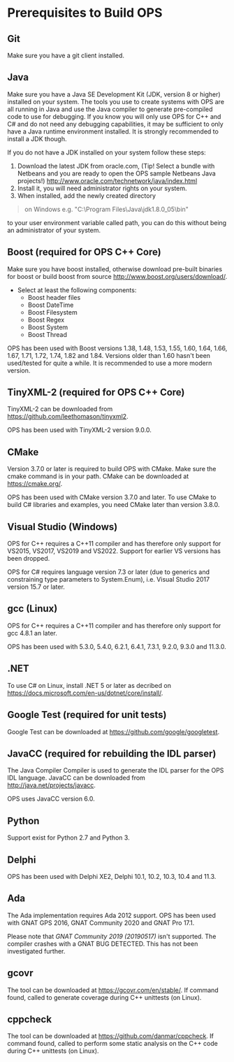 # Prerequisites to Build OPS #

## Git ##
Make sure you have a git client installed.

## Java ##
Make sure you have a Java SE Development Kit (JDK, version 8 or higher) installed on
your system. The tools you use to create systems with OPS are all running in Java and
use the Java compiler to generate pre-compiled code to use for debugging. If you know
you will only use OPS for C++ and C# and do not need any debugging capabilities, it may
be sufficient to only have a Java runtime environment installed. It is strongly
recommended to install a JDK though.

If you do not have a JDK installed on your system follow these steps:
  1. Download the latest JDK from oracle.com, (Tip! Select a bundle with Netbeans and you are ready to open the OPS sample Netbeans Java projects!)       http://www.oracle.com/technetwork/java/index.html
  1. Install it, you will need administrator rights on your system.
  1. When installed, add the newly created directory
 > on Windows e.g. "C:\Program Files\Java\jdk1.8.0_05\bin"

 to your user environment variable called path, you can do this without being an administrator of your system.

## Boost (required for OPS C++ Core) ##
Make sure you have boost installed, otherwise download pre-built binaries for boost or build boost from source http://www.boost.org/users/download/.

  * Select at least the following components:
    * Boost header files
    * Boost DateTime
    * Boost Filesystem
    * Boost Regex
    * Boost System
    * Boost Thread

OPS has been used with Boost versions 1.38, 1.48, 1.53, 1.55, 1.60, 1.64, 1.66, 1.67, 1.71, 1.72, 1.74, 1.82 and 1.84.
Versions older than 1.60 hasn't been used/tested for quite a while. It is recommended to use a more modern version.

## TinyXML-2 (required for OPS C++ Core) ##
TinyXML-2 can be downloaded from https://github.com/leethomason/tinyxml2.

OPS has been used with TinyXML-2 version 9.0.0.

## CMake ##
Version 3.7.0 or later is required to build OPS with CMake. Make sure the cmake command is in your path. CMake can be downloaded at https://cmake.org/.

OPS has been used with CMake version 3.7.0 and later. To use CMake to build C# libraries and examples, you need CMake later than version 3.8.0.

## Visual Studio (Windows) ##
OPS for C++ requires a C++11 compiler and has therefore only support for VS2015, VS2017, VS2019 and VS2022. Support for earlier VS versions has been dropped.

OPS for C# requires language version 7.3 or later (due to generics and constraining type parameters to System.Enum), i.e. Visual Studio 2017 version 15.7 or later.

## gcc (Linux) ##
OPS for C++ requires a C++11 compiler and has therefore only support for gcc 4.8.1 an later.

OPS has been used with 5.3.0, 5.4.0, 6.2.1, 6.4.1, 7.3.1, 9.2.0, 9.3.0 and 11.3.0.

## .NET ##
To use C# on Linux, install .NET 5 or later as decribed on
https://docs.microsoft.com/en-us/dotnet/core/install/.

## Google Test (required for unit tests) ##
Google Test can be downloaded at https://github.com/google/googletest.

## JavaCC (required for rebuilding the IDL parser) ##
The Java Compiler Compiler is used to generate the IDL parser for the OPS IDL language.
JavaCC can be downloaded from http://java.net/projects/javacc.

OPS uses JavaCC version 6.0.

## Python ##
Support exist for Python 2.7 and Python 3.

## Delphi ##
OPS has been used with Delphi XE2, Delphi 10.1, 10.2, 10.3, 10.4 and 11.3.

## Ada ##
The Ada implementation requires Ada 2012 support.
OPS has been used with GNAT GPS 2016, GNAT Community 2020 and GNAT Pro 17.1.

Please note that *GNAT Community 2019 (20190517)* isn't supported. The compiler crashes with a GNAT BUG DETECTED. This has not been investigated further.

## gcovr ##
The tool can be downloaded at https://gcovr.com/en/stable/.
If command found, called to generate coverage during C++ unittests (on Linux).

## cppcheck ##
The tool can be downloaded at https://github.com/danmar/cppcheck.
If command found, called to perform some static analysis on the C++ code during C++ unittests (on Linux).
